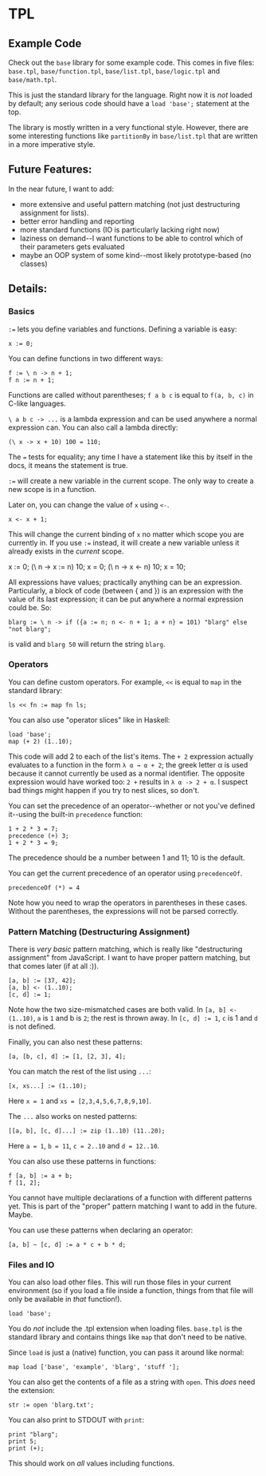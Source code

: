 TPL
===

## Example Code

Check out the `base` library for some example code. This comes in five files: `base.tpl`, `base/function.tpl`, `base/list.tpl`, `base/logic.tpl` and `base/math.tpl`.

This is just the standard library for the language. Right now it is *not* loaded by default; any serious code should have a `load 'base';` statement at the top. 

The library is mostly written in a very functional style. However, there are some interesting functions like `partitionBy` in `base/list.tpl` that are written in a more imperative style.

## Future Features:

In the near future, I want to add:
  
  - more extensive and useful pattern matching (not just destructuring assignment for lists).
  - better error handling and reporting
  - more standard functions (IO is particularly lacking right now)
  - laziness on demand--I want functions to be able to control which of their parameters gets evaluated
  - maybe an OOP system of some kind--most likely prototype-based (no classes)

## Details:

### Basics

`:=` lets you define variables and functions. Defining a variable is easy:

    x := 0;

You can define functions in two different ways:

    f := \ n -> n + 1;
    f n := n + 1;

Functions are called without parentheses; `f a b c` is equal to `f(a, b, c)` in C-like languages. 

`\ a b c -> ...` is a lambda expression and can be used anywhere a normal expression can. You can also call a lambda directly:

    (\ x -> x + 10) 100 = 110;

The `=` tests for equality; any time I have a statement like this by itself in the docs, it means the statement is true.

`:=` will create a new variable in the current scope. The only way to create a new scope is in a function. 

Later on, you can change the value of `x` using `<-`. 

    x <- x + 1;

This will change the current binding of `x` no matter which scope you are currently in. If you use `:=` instead, it will create a new variable unless it already exists in the *current* scope.

   x := 0;
   (\ n -> x := n) 10;
   x = 0;
   (\ n -> x <- n) 10;
   x = 10;

All expressions have values; practically anything can be an expression. Particularly, a block of code (between { and }) is an expression with the value of its last expression; it can be put anywhere a normal expression could be. So:

    blarg := \ n -> if ({a := n; n <- n + 1; a + n} = 101) "blarg" else "not blarg";

is valid and `blarg 50` will return the string `blarg`.

### Operators

You can define custom operators. For example, `<<` is equal to `map` in the standard library:

    ls << fn := map fn ls;

You can also use "operator slices" like in Haskell:
   
    load 'base';
    map (+ 2) (1..10);

This code will add 2 to each of the list's items. The `+ 2` expression actually evaluates to a function in the form `λ α → α + 2`; the greek letter α is used because it cannot currently be used as a normal identifier. The opposite expression would have worked too: `2 +` results in `λ α -> 2 + α`. I suspect bad things might happen if you try to nest slices, so don't.

You can set the precedence of an operator--whether or not you've defined it--using the built-in `precedence` function:

    1 + 2 * 3 = 7;
    precedence (+) 3;
    1 + 2 * 3 = 9;

The precedence should be a number between 1 and 11; 10 is the default.

You can get the current precedence of an operator using `precedenceOf`.

    precedenceOf (*) = 4

Note how you need to wrap the operators in parentheses in these cases. Without the parentheses, the expressions will not be parsed correctly.

### Pattern Matching (Destructuring Assignment)

There is *very basic* pattern matching, which is really like "destructuring assignment" from JavaScript. I want to have proper pattern matching, but that comes later (if at all :)).

    [a, b] := [37, 42];
    [a, b] <- (1..10);
    [c, d] := 1;

Note how the two size-mismatched cases are both valid. In `[a, b] <- (1..10)`, `a` is `1` and b is `2`; the rest is thrown away. In `[c, d] := 1`, `c` is 1 and `d` is not defined.

Finally, you can also nest these patterns:

    [a, [b, c], d] := [1, [2, 3], 4];

You can match the rest of the list using `...`:

    [x, xs...] := (1..10);

Here `x = 1` and `xs = [2,3,4,5,6,7,8,9,10]`.

The `...` also works on nested patterns:

    [[a, b], [c, d]...] := zip (1..10) (11..20);

Here `a = 1`, `b = 11`, `c = 2..10` and `d = 12..10`.

You can also use these patterns in functions:

    f [a, b] := a + b;
    f [1, 2];

You cannot have multiple declarations of a function with different patterns yet. This is part of the "proper" pattern matching I want to add in the future. Maybe.

You can use these patterns when declaring an operator:

    [a, b] ~ [c, d] := a * c + b * d;

### Files and IO

You can also load other files. This will run those files in your current environment (so if you load a file inside a function, things from that file will only be available in *that* function!).

    load 'base';

You do *not* include the .tpl extension when loading files. `base.tpl` is the standard library and contains things like `map` that don't need to be native.

Since `load` is just a (native) function, you can pass it around like normal:

    map load ['base', 'example', 'blarg', 'stuff '];

You can also get the contents of a file as a string with `open`. This *does* need the extension:

    str := open 'blarg.txt';

You can also print to STDOUT with `print`:

    print "blarg";
    print 5;
    print (+);

This should work on *all* values including functions.
